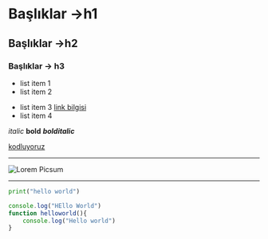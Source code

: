 # Başlıklar ->h1
## Başlıklar ->h2
### Başlıklar -> h3

- list item 1
- list item 2
* list item 3 [link bilgisi](https://google.com)
* list item 4

*italic* **bold** ***bolditalic***




[kodluyoruz](https://www.kodluyoruz.org)

-------------------------------------------------------------


![Lorem Picsum](https://picsum.photos/200/300)

***

```python
print("hello world")
```
```javascript
console.log("HEllo World")
function helloworld(){
    console.log("Hello world")
}
```